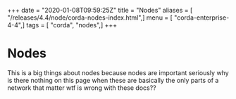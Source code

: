 +++
date = "2020-01-08T09:59:25Z"
title = "Nodes"
aliases = [ "/releases/4.4/node/corda-nodes-index.html",]
menu = [ "corda-enterprise-4-4",]
tags = [ "corda", "nodes",]
+++


# Nodes

This is a big things about nodes because nodes are important seriously why is there nothing on this page when these are
            basically the only parts of a network that matter wtf is wrong with these docs??



